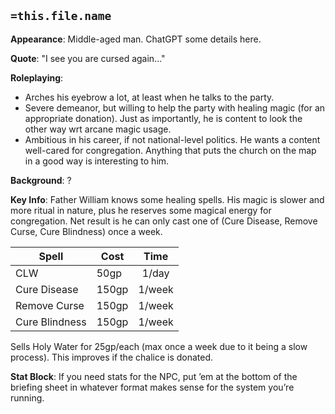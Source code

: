 ## `=this.file.name`


**Appearance**: Middle-aged man. ChatGPT some details here.

**Quote**: "I see you are cursed again..."

**Roleplaying**: 
- Arches his eyebrow a lot, at least when he talks to the party.
- Severe demeanor, but willing to help the party with healing magic (for an appropriate donation). Just as importantly, he is content to look the other way wrt arcane magic usage.
- Ambitious in his career, if not national-level politics. He wants a content well-cared for congregation. Anything that puts the church on the map in a good way is interesting to him.

**Background**:  ?

**Key Info**:
Father William knows some healing spells. His magic is slower and more ritual in nature, plus he reserves some magical energy for congregation. Net result is he can only cast one of (Cure Disease, Remove Curse, Cure Blindness) once a week.

| Spell          | Cost  |  Time  |
| -------------- | ----- |:------:|
| CLW            | 50gp  | 1/day  |
| Cure Disease   | 150gp | 1/week |
| Remove Curse   | 150gp | 1/week |
| Cure Blindness | 150gp | 1/week |

Sells Holy Water for 25gp/each (max once a week due to it being a slow process). This improves if the chalice is donated.


**Stat Block**: If you need stats for the NPC, put ’em at the bottom of the briefing sheet in whatever format makes sense for the system you’re running.